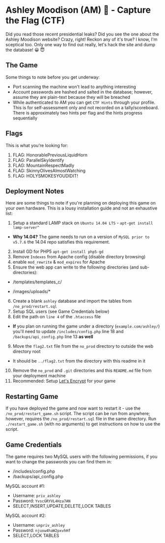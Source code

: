 # Ashley Moodison (AM) 💋 - Capture the Flag (CTF)
Did you read those recent presidential leaks? Did you see the one about the Ashley Moodison website? Crazy, right! Reckon any of it's true? I know, I'm sceptical too. Only one way to find out really, let's hack the site and dump the database! 😀 😇  

## The Game
Some things to note before you get underway:
* Port scanning the machine won't lead to anything interesting
* Account passwords are hashed and salted in the database; however, assume they are plain-text because they will be breached
* While authenticated to AM you can get `CTF Hints` through your profile. This is for self-assessment only and not recorded on a tally/scoreboard. There is approximately two hints per flag and the hints progress sequentially

## Flags
This is what you're looking for:

1. FLAG: HonorablePreviousLiquidHorn
2. FLAG: ParallelSkyIdentify
3. FLAG: MountainRespectMadly
4. FLAG: SkinnyOlivesAlmostWatching
5. FLAG: HOLYSMOKESYOUDIDIT!

## Deployment Notes
Here are some things to note if you're planning on deploying this game on your own hardware. This is a lousy installation guide and not an exhaustive list:

1. Setup a standard LAMP stack on `Ubuntu 14.04 LTS` - `apt-get install lamp-server^`

  * **Why 14.04?** The game needs to run on a version of `MySQL prior to v5.7.6` the 14.04 repo satisfies this requirement.

2. Install GD for PHP5 `apt-get install php5-gd`
3. Remove `Indexes` from Apache config (disable directory browsing)
4. enable `mod_rewrite` & `mod_expires` for Apache
5. Ensure the web app can write to the following directories (and sub-directories):

  * /templates/templates_c/

  * /images/uploads/*

6. Create a blank `ashley` database and import the tables from `/no_prod/restart.sql`
7. Setup SQL users (see Game Credentials below)
8. Edit the path on `line 4` of the `.htaccess` file

  * **If** you plan on running the game under a directory (`example.com/ashley/`) you'll need to update `/includes/config.php` line 18 and `/backups/api_config.php` line 13 **as well**

9. Move the `flag2.txt` file from the `no_prod` directory to outside the web directory root

  * It should be `../flag2.txt` from the directory with this readme in it

10. Remove the `no_prod` and `.git` directories and this `README.md` file from your deployment machine
11. Recommended: Setup [Let's Encrypt](https://certbot.eff.org/all-instructions/#ubuntu-14-04-trusty-apache) for your game

## Restarting Game
If you have deployed the game and now want to restart it - use the `/no_prod/restart_game.sh` script. The script can be run from anywhere; however, requires the `/no_prod/restart.sql` file in the same directory. Run `./restart_game.sh` (with no arguments) to get instructions on how to use the script.

## Game Credentials
The game requires two MySQL users with the following permissions, if you want to change the passwords you can find them in:
* /includes/config.php
* /backups/api_config.php

MySQL account #1:
* Username: `priv_ashley`
* Password: `YvscGRYVL4Hza7AN`
* SELECT,INSERT,UPDATE,DELETE,LOCK TABLES

MySQL account #2:
* Username: `unpriv_ashley`
* Password: `njuxw4haW2pxvhHf`
* SELECT,LOCK TABLES
